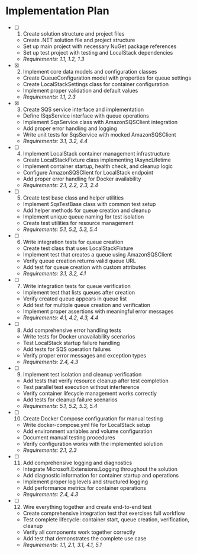 # Implementation Plan

- [ ] 1. Create solution structure and project files
  - Create .NET solution file and project structure
  - Set up main project with necessary NuGet package references
  - Set up test project with testing and LocalStack dependencies
  - _Requirements: 1.1, 1.2, 1.3_

- [x] 2. Implement core data models and configuration classes






  - Create QueueConfiguration model with properties for queue settings
  - Create LocalStackSettings class for container configuration
  - Implement proper validation and default values
  - _Requirements: 1.1, 2.3_

- [x] 3. Create SQS service interface and implementation



  - Define ISqsService interface with queue operations
  - Implement SqsService class with AmazonSQSClient integration
  - Add proper error handling and logging
  - Write unit tests for SqsService with mocked AmazonSQSClient
  - _Requirements: 3.1, 3.2, 4.4_

- [ ] 4. Implement LocalStack container management infrastructure





  - Create LocalStackFixture class implementing IAsyncLifetime
  - Implement container startup, health check, and cleanup logic
  - Configure AmazonSQSClient for LocalStack endpoint
  - Add proper error handling for Docker availability
  - _Requirements: 2.1, 2.2, 2.3, 2.4_

- [ ] 5. Create test base class and helper utilities
  - Implement SqsTestBase class with common test setup
  - Add helper methods for queue creation and cleanup
  - Implement unique queue naming for test isolation
  - Create test utilities for resource management
  - _Requirements: 5.1, 5.2, 5.3, 5.4_

- [ ] 6. Write integration tests for queue creation
  - Create test class that uses LocalStackFixture
  - Implement test that creates a queue using AmazonSQSClient
  - Verify queue creation returns valid queue URL
  - Add test for queue creation with custom attributes
  - _Requirements: 3.1, 3.2, 4.1_

- [ ] 7. Write integration tests for queue verification
  - Implement test that lists queues after creation
  - Verify created queue appears in queue list
  - Add test for multiple queue creation and verification
  - Implement proper assertions with meaningful error messages
  - _Requirements: 4.1, 4.2, 4.3, 4.4_

- [ ] 8. Add comprehensive error handling tests
  - Write tests for Docker unavailability scenarios
  - Test LocalStack startup failure handling
  - Add tests for SQS operation failures
  - Verify proper error messages and exception types
  - _Requirements: 2.4, 4.3_

- [ ] 9. Implement test isolation and cleanup verification
  - Add tests that verify resource cleanup after test completion
  - Test parallel test execution without interference
  - Verify container lifecycle management works correctly
  - Add tests for cleanup failure scenarios
  - _Requirements: 5.1, 5.2, 5.3, 5.4_

- [ ] 10. Create Docker Compose configuration for manual testing
  - Write docker-compose.yml file for LocalStack setup
  - Add environment variables and volume configuration
  - Document manual testing procedures
  - Verify configuration works with the implemented solution
  - _Requirements: 2.1, 2.3_

- [ ] 11. Add comprehensive logging and diagnostics
  - Integrate Microsoft.Extensions.Logging throughout the solution
  - Add diagnostic information for container startup and operations
  - Implement proper log levels and structured logging
  - Add performance metrics for container operations
  - _Requirements: 2.4, 4.3_

- [ ] 12. Wire everything together and create end-to-end test
  - Create comprehensive integration test that exercises full workflow
  - Test complete lifecycle: container start, queue creation, verification, cleanup
  - Verify all components work together correctly
  - Add test that demonstrates the complete use case
  - _Requirements: 1.1, 2.1, 3.1, 4.1, 5.1_